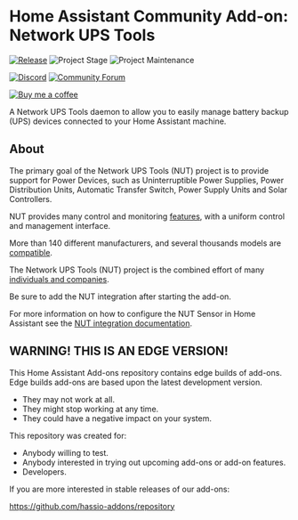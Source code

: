 # Home Assistant Community Add-on: Network UPS Tools

[![Release][release-shield]][release] ![Project Stage][project-stage-shield] ![Project Maintenance][maintenance-shield]

[![Discord][discord-shield]][discord] [![Community Forum][forum-shield]][forum]

[![Buy me a coffee][buymeacoffee-shield]][buymeacoffee]

A Network UPS Tools daemon to allow you to easily manage battery backup (UPS)
devices connected to your Home Assistant machine.

## About

The primary goal of the Network UPS Tools (NUT) project is to provide support
for Power Devices, such as Uninterruptible Power Supplies, Power Distribution
Units, Automatic Transfer Switch, Power Supply Units and Solar Controllers.

NUT provides many control and monitoring [features][nut-features], with a
uniform control and management interface.

More than 140 different manufacturers, and several thousands models
are [compatible][nut-compatible].

The Network UPS Tools (NUT) project is the combined effort of
many [individuals and companies][nut-acknowledgements].

Be sure to add the NUT integration after starting the add-on.

For more information on how to configure the NUT Sensor in Home Assistant
see the [NUT integration documentation][nut-ha-docs].

## WARNING! THIS IS AN EDGE VERSION!

This Home Assistant Add-ons repository contains edge builds of add-ons.
Edge builds add-ons are based upon the latest development version.

- They may not work at all.
- They might stop working at any time.
- They could have a negative impact on your system.

This repository was created for:

- Anybody willing to test.
- Anybody interested in trying out upcoming add-ons or add-on features.
- Developers.

If you are more interested in stable releases of our add-ons:

<https://github.com/hassio-addons/repository>


[buymeacoffee-shield]: https://www.buymeacoffee.com/assets/img/guidelines/download-assets-sm-2.svg
[buymeacoffee]: https://www.buymeacoffee.com/dale3h
[discord-shield]: https://img.shields.io/discord/478094546522079232.svg
[discord]: https://discord.me/hassioaddons
[forum-shield]: https://img.shields.io/badge/community-forum-brightgreen.svg
[forum]: https://community.home-assistant.io/t/community-hass-io-add-on-network-ups-tools/68516
[maintenance-shield]: https://img.shields.io/maintenance/yes/2021.svg
[nut-acknowledgements]: https://networkupstools.org/acknowledgements.html
[nut-compatible]: https://networkupstools.org/stable-hcl.html
[nut-features]: https://networkupstools.org/features.html
[nut-ha-docs]: https://www.home-assistant.io/integrations/nut/
[project-stage-shield]: https://img.shields.io/badge/project%20stage-experimental-yellow.svg
[release-shield]: https://img.shields.io/badge/version-546b44c-blue.svg
[release]: https://github.com/hassio-addons/addon-nut/tree/546b44c